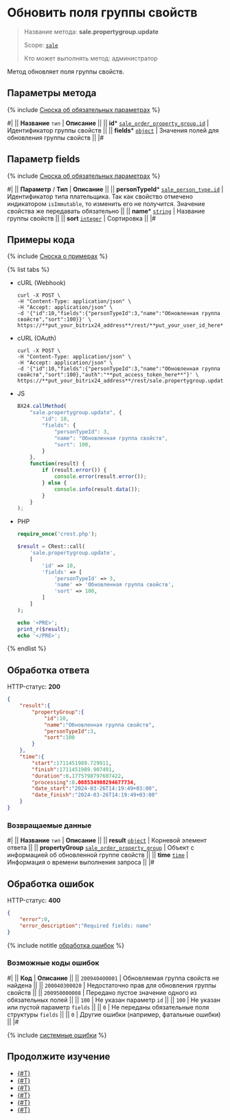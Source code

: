 # Обновить поля группы свойств

> Название метода: **sale.propertygroup.update**
>
> Scope: [`sale`](../../scopes/permissions.md)
>
> Кто может выполнять метод: администратор

Метод обновляет поля группы свойств.

## Параметры метода

{% include [Сноска об обязательных параметрах](../../../_includes/required.md) %}

#|
|| **Название**
`тип` | **Описание** ||
|| **id***
[`sale_order_property_group.id`](../data-types.md) | Идентификатор группы свойств ||
|| **fields***
[`object`](../../data-types.md) | Значения полей для обновления группы свойств ||
|#

## Параметр fields

{% include [Сноска об обязательных параметрах](../../../_includes/required.md) %}

#|
|| **Параметр** / **Тип** | **Описание** ||
|| **personTypeId***
[`sale_person_type.id`](../data-types.md) | Идентификатор типа плательщика. Так как свойство отмечено индикатором `isImmutable`, то изменить его не получится. Значение свойства же передавать обязательно ||
|| **name***
[`string`](../../data-types.md) | Название группы свойств ||
|| **sort**
[`integer`](../../data-types.md) | Сортировка ||
|#

## Примеры кода

{% include [Сноска о примерах](../../../_includes/examples.md) %}

{% list tabs %}

- cURL (Webhook)

    ```http
    curl -X POST \
    -H "Content-Type: application/json" \
    -H "Accept: application/json" \
    -d '{"id":10,"fields":{"personTypeId":3,"name":"Обновленная группа свойств","sort":100}}' \
    https://**put_your_bitrix24_address**/rest/**put_your_user_id_here**/**put_your_webbhook_here**/sale.propertygroup.update
    ```

- cURL (OAuth)

    ```http
    curl -X POST \
    -H "Content-Type: application/json" \
    -H "Accept: application/json" \
    -d '{"id":10,"fields":{"personTypeId":3,"name":"Обновленная группа свойств","sort":100},"auth":"**put_access_token_here**"}' \
    https://**put_your_bitrix24_address**/rest/sale.propertygroup.update
    ```

- JS

    ```js
    BX24.callMethod(
        "sale.propertygroup.update", {
            "id": 10,
            "fields": {
                "personTypeId": 3,
                "name": "Обновленная группа свойств",
                "sort": 100,
            }
        },
        function(result) {
            if (result.error()) {
                console.error(result.error());
            } else {
                console.info(result.data());
            }
        }
    );
    ```

- PHP

    ```php
    require_once('crest.php');

    $result = CRest::call(
        'sale.propertygroup.update',
        [
            'id' => 10,
            'fields' => [
                'personTypeId' => 3,
                'name' => 'Обновленная группа свойств',
                'sort' => 100,
            ]
        ]
    );

    echo '<PRE>';
    print_r($result);
    echo '</PRE>';
    ```

{% endlist %}

## Обработка ответа

HTTP-статус: **200**

```json
{
    "result":{
        "propertyGroup":{
            "id":10,
            "name":"Обновленная группа свойств",
            "personTypeId":3,
            "sort":100
        }
    },
    "time":{
        "start":1711451989.729911,
        "finish":1711451989.907491,
        "duration":0.1775798797607422,
        "processing":0.008534908294677734,
        "date_start":"2024-03-26T14:19:49+03:00",
        "date_finish":"2024-03-26T14:19:49+03:00"
    }
}
```

### Возвращаемые данные

#|
|| **Название**
`тип` | **Описание** ||
|| **result**
[`object`](../../data-types.md) | Корневой элемент ответа ||
|| **propertyGroup**
[`sale_order_property_group`](../data-types.md) | Объект с информацией об обновленной группе свойств ||
|| **time**
[`time`](../../data-types.md) | Информация о времени выполнения запроса ||
|#

## Обработка ошибок

HTTP-статус: **400**

```json
{
    "error":0,
    "error_description":"Required fields: name"
}
```

{% include notitle [обработка ошибок](../../../_includes/error-info.md) %}

### Возможные коды ошибок

#|
|| **Код** | **Описание** ||
|| `200940400001` | Обновляемая группа свойств не найдена ||
|| `200040300020` | Недостаточно прав для обновления группы свойств ||
|| `200950000008` | Передано пустое значение одного из обязательных полей ||
|| `100` | Не указан параметр `id` ||
|| `100` | Не указан или пустой параметр `fields` ||
|| `0` | Не переданы обязательные поля структуры `fields` ||
|| `0` | Другие ошибки (например, фатальные ошибки) ||
|#

{% include [системные ошибки](../../../_includes/system-errors.md) %}

## Продолжите изучение

- [{#T}](./index.md)
- [{#T}](./sale-property-group-add.md)
- [{#T}](./sale-property-group-get.md)
- [{#T}](./sale-property-group-list.md)
- [{#T}](./sale-property-group-delete.md)
- [{#T}](./sale-property-group-get-fields.md)